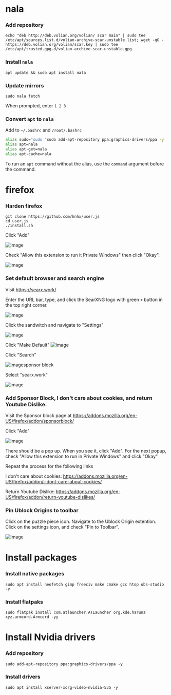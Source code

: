 # nala 
### Add repository 

```shell
echo "deb http://deb.volian.org/volian/ scar main" | sudo tee /etc/apt/sources.list.d/volian-archive-scar-unstable.list; wget -qO - https://deb.volian.org/volian/scar.key | sudo tee /etc/apt/trusted.gpg.d/volian-archive-scar-unstable.gpg
``` 

### Install `nala` 

```shell
apt update && sudo apt install nala
``` 

### Update mirrors

```
sudo nala fetch
```

When prompted, enter `1 2 3`

### Convert `apt` to `nala` 

Add to `~/.bashrc` and `/root/.bashrc`

```bash
alias sudo="sudo "sudo add-apt-repository ppa:graphics-drivers/ppa -y
alias apt=nala
alias apt-get=nala
alias apt-cache=nala
```
To run an `apt` command without the alias, use the `command` argument before the command.

# firefox 

### Harden firefox

```shell
git clone https://github.com/hnhx/user.js
cd user.js
./install.sh
```
Click "Add"

![image](https://github.com/VehementHam/KDE-Neon/blob/main/Click%20Add%20Cropped.png)

Check "Allow this extension to run it Private Windows" then click "Okay".

![image](https://github.com/VehementHam/KDE-Neon/blob/main/Click%20Allow%20Extensiont%20to%20Run%20in%20Private%20Windows%20and%20Click%20Okay%20Cropped.png)

### Set default browser and search engine

Visit https://searx.work/

Enter the URL bar, type, and click the SearXNG logo with green `+` button in the top right corner.  

![image](https://github.com/VehementHam/KDE-Neon/blob/main/Add%20SeaXNG.png)

Click the sandwitch and navigate to "Settings"

![image](https://github.com/VehementHam/KDE-Neon/blob/main/Click%20the%20Sandwitch%20Button%20and%20Navigate%20to%20Settings%20Cropped.png)

Click "Make Default"
![image](https://github.com/VehementHam/KDE-Neon/blob/main/Click%20Make%20Default.png)

Click "Search"

![image](https://github.com/VehementHam/KDE-Neon/blob/main/Click%20Search.png)sponsor block

Select "searx.work"

![image](https://github.com/VehementHam/KDE-Neon/blob/main/Click%20SearXNG.png)

### Add Sponsor Block, I don't care about cookies, and return Youtube Dislike.

Visit the Sponsor block page at https://addons.mozilla.org/en-US/firefox/addon/sponsorblock/

Click "Add"

![image](https://github.com/VehementHam/KDE-Neon/blob/main/Sponsor%20Block.png)

There should be a pop up. When you see it, click "Add". For the next popup, check "Allow this extension to run in Private Windows" and click "Okay"

Repeat the process for the following links

I don't care about cookies: https://addons.mozilla.org/en-US/firefox/addon/i-dont-care-about-cookies/

Return Youtube Dislike: https://addons.mozilla.org/en-US/firefox/addon/return-youtube-dislikes/

### Pin Ublock Origins to toolbar

Click on the puzzle piece icon. Navigate to the Ublock Origin extention. Click on the settings icon, and check "Pin to Toolbar".

![image](https://github.com/VehementHam/KDE-Neon/blob/main/Pin%20Ublock%20Origin%20to%20Toolbar%20Cropped.png)

# Install packages

### Install native packages

```
sudo apt install neofetch gimp freeciv make cmake gcc htop obs-studio -y
```

### Install flatpaks

```
sudo flatpak install com.atlauncher.ATLauncher org.kde.haruna xyz.armcord.Armcord -yy
```

# Install Nvidia drivers


### Add repository

```
sudo add-apt-repository ppa:graphics-drivers/ppa -y
```

### Install drivers

```
sudo apt install xserver-xorg-video-nvidia-535 -y
```
